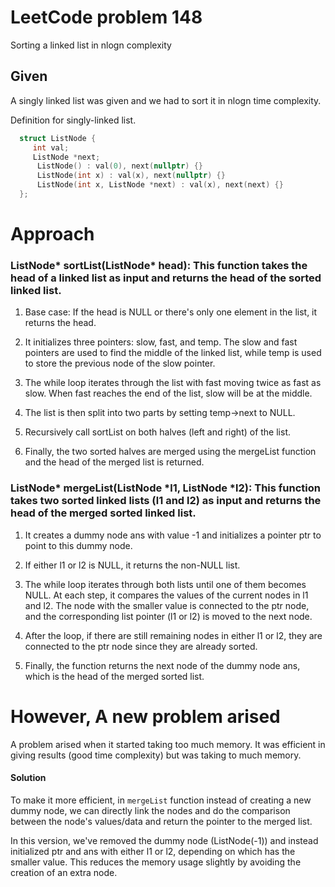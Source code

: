 # LeetCode problem 148
Sorting a linked list in nlogn complexity

## Given
A singly linked list was given and we had to sort it in nlogn time complexity.


Definition for singly-linked list.

```cpp
  struct ListNode {
     int val;
     ListNode *next;
      ListNode() : val(0), next(nullptr) {}
      ListNode(int x) : val(x), next(nullptr) {}
      ListNode(int x, ListNode *next) : val(x), next(next) {}
  };
```

# Approach

### ListNode* sortList(ListNode* head): This function takes the head of a linked list as input and returns the head of the sorted linked list.

1. Base case: If the head is NULL or there's only one element in the list, it returns the head.

2. It initializes three pointers: slow, fast, and temp. The slow and fast pointers are used to find the middle of the linked list, while temp is used to store the previous node of the slow pointer.

3. The while loop iterates through the list with fast moving twice as fast as slow. When fast reaches the end of the list, slow will be at the middle.

4. The list is then split into two parts by setting temp->next to NULL.

5. Recursively call sortList on both halves (left and right) of the list.

6. Finally, the two sorted halves are merged using the mergeList function and the head of the merged list is returned.

### ListNode* mergeList(ListNode *l1, ListNode *l2): This function takes two sorted linked lists (l1 and l2) as input and returns the head of the merged sorted linked list.

1. It creates a dummy node ans with value -1 and initializes a pointer ptr to point to this dummy node.

2. If either l1 or l2 is NULL, it returns the non-NULL list.

3. The while loop iterates through both lists until one of them becomes NULL. At each step, it compares the values of the current nodes in l1 and l2. The node with the smaller value is connected to the ptr node, and the corresponding list pointer (l1 or l2) is moved to the next node.

4. After the loop, if there are still remaining nodes in either l1 or l2, they are connected to the ptr node since they are already sorted.

5. Finally, the function returns the next node of the dummy node ans, which is the head of the merged sorted list.

# However, A new problem arised
A problem arised when it started taking too much memory. It was efficient in giving results (good time complexity) but was taking to much memory.

#### Solution
To make it more efficient, in `mergeList` function instead of creating a new dummy node, we can directly link the nodes and do the comparison between the node's values/data and return the pointer to the merged list.

In this version, we've removed the dummy node (ListNode(-1)) and instead initialized ptr and ans with either l1 or l2, depending on which has the smaller value. This reduces the memory usage slightly by avoiding the creation of an extra node.